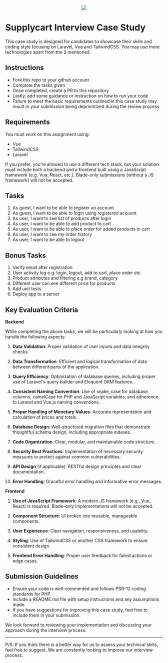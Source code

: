 <p align="center">
    <img align="center" src="https://supplycart.my/wp-content/uploads/2019/09/sc_logo_tm.png">
</p>

# Supplycart Interview Case Study

This case study is designed for candidates to showcase their skills and coding style focusing on Laravel, Vue and TailwindCSS. You may use more technologies apart from the 3 mentioned.

## Instructions

- Fork this repo to your github account
- Complete the tasks given
- Once completed, create a PR to this repository
- Lastly, add some guidance or instruction on how to run your code
- Failure to meet the basic requirements outlined in this case study may result in your submission being deprioritized during the review process

## Requirements

You must work on this assignment using:
- Vue
- TailwindCSS
- Laravel

If you prefer, you're allowed to use a different tech stack, but your solution must include both a backend and a frontend built using a JavaScript framework (e.g. Vue, React, etc.). Blade-only submissions (without a JS framework) will not be accepted.

## Tasks

1. As guest, I want to be able to register an account
2. As guest, I want to be able to login using registered account
3. As user, I want to see list of products after login
4. As user, I want to be able to add product to cart
5. As user, I want to be able to place order for added products in cart
6. As user, I want to see my order history
7. As user, I want to be able to logout

## Bonus Tasks

1. Verify email after registration
2. User activity log e.g. login, logout, add to cart, place order etc
3. Product attributes and filtering e.g brand, category
4. Different user can see different price for products
5. Add unit tests
6. Deploy app to a server

## Key Evaluation Criteria

**Backend**

While completing the above tasks, we will be particularly looking at how you handle the following aspects:

1. **Data Validation**: Proper validation of user inputs and data integrity checks.

2. **Data Transformation**: Efficient and logical transformation of data between different parts of the application.

3. **Query Efficiency**: Optimization of database queries, including proper use of Laravel's query builder and Eloquent ORM features.

4. **Consistent Naming Convention**: Use of snake_case for database columns, camelCase for PHP and JavaScript variables, and adherence to Laravel and Vue.js naming conventions.

5. **Proper Handling of Monetary Values**: Accurate representation and calculation of prices and totals.

6. **Database Design**: Well-structured migration files that demonstrate thoughtful schema design, including appropriate indexes.

7. **Code Organization**: Clear, modular, and maintainable code structure.

8. **Security Best Practices**: Implementation of necessary security measures to protect against common vulnerabilities.

9. **API Design** (if applicable): RESTful design principles and clear documentation.

10. **Error Handling**: Graceful error handling and informative error messages.

**Frontend**

1. **Use of JavaScript Framework**: A modern JS framework (e.g., Vue, React) is required. Blade-only implementations will not be accepted.

2. **Component Structure**: UI broken into reusable, manageable components.

3. **User Experience**: Clear navigation, responsiveness, and usability.

4. **Styling**: Use of TailwindCSS or another CSS framework to ensure consistent design.

5. **Frontend Error Handling**: Proper user feedback for failed actions or edge cases.

## Submission Guidelines

- Ensure your code is well-commented and follows PSR-12 coding standards for PHP.
- Include a README.md file with setup instructions and any assumptions made.
- If you have suggestions for improving this case study, feel free to include them in your submission.

We look forward to reviewing your implementation and discussing your approach during the interview process.

---

P/S: If you think there is a better way for us to assess your technical skills, feel free to suggest. We are constantly looking to improve our interview process.
